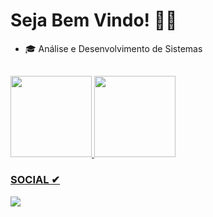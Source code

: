 # Seja Bem Vindo! 👨‍💻

- 🎓 Análise e Desenvolvimento de Sistemas
##
<div style="display: inline_block">
    <a href="https://github.com/Alexandre752">
    <img height="130em" src="https://github-readme-stats.vercel.app/api?username=Alexandre752&show_icons=true&theme=gotham&https://github.com/Alexandre752/github-readme-stats)">
     <img height="130em" src="https://github-readme-stats.vercel.app/api/top-langs/?username=Alexandre752&layout=compact&theme=gotham&https://github.com/Alexandre752/github-readme-stats)">
</div>

### SOCIAL ✔
 <div>
     <a href="https://www.linkedin.com/in/ale-trindade/" alt="Linkedin" target="_blank"> <img src="https://img.shields.io/badge/LinkedIn-0077B5?style=for-the-badge&logo=linkedin&logoColor=white"></a>


